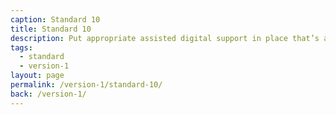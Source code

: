 ```yaml
---
caption: Standard 10
title: Standard 10
description: Put appropriate assisted digital support in place that’s aimed towards those who genuinely need it.
tags:
  - standard
  - version-1
layout: page
permalink: /version-1/standard-10/
back: /version-1/
---
```

